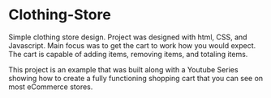 # Clothing-Store

Simple clothing store design. Project was designed with html, CSS, and Javascript. Main focus was to get the cart to work how you would expect. The cart is capable of adding items, removing items, and totaling items.

This project is an example that was built along with a Youtube Series showing how to create a fully functioning shopping cart that you can see on most eCommerce stores. 

